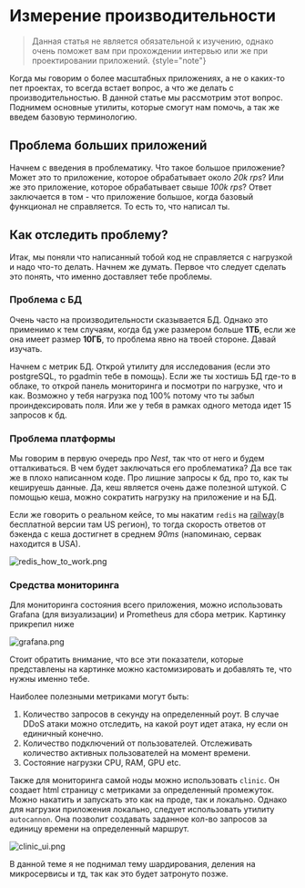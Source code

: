 # Измерение производительности

> Данная статья не является обязательной к изучению, однако очень поможет вам при прохождении интервью или же при
> проектировании приложений. {style="note"}

Когда мы говорим о более масштабных приложениях, а не о каких-то пет проектах, то всегда встает вопрос, а что же делать
с производительностью. В данной статье мы рассмотрим этот вопрос. Поднимем основные утилиты, которые смогут нам помочь,
а так же введем базовую терминологию.

## Проблема больших приложений

Начнем с введения в проблематику. Что такое большое приложение? Может это то приложение, которое обрабатывает около _20k
rps_? Или же это приложение, которое обрабатывает свыше _100k rps_? Ответ заключается в том - что приложение большое,
когда базовый функционал не справляется. То есть то, что написал ты.

## Как отследить проблему?

Итак, мы поняли что написанный тобой код не справляется с нагрузкой и надо что-то делать. Начнем же думать.
Первое что следует сделать это понять, что именно доставляет тебе проблемы.

### Проблема с БД

Очень часто на производительности сказывается БД. Однако это применимо к тем случаям, когда бд уже размером больше
**1ТБ**, если же она имеет размер **10ГБ**, то проблема явно на твоей стороне. Давай изучать.

Начнем с метрик БД. Открой утилиту для исследования (если это postgreSQL, то pgadmin тебе в помощь). Если же ты хостишь
БД где-то в облаке, то открой панель мониторинга и посмотри по нагрузке, что и как. Возможно у тебя нагрузка под 100%
потому что ты забыл проиндексировать поля. Или же у тебя в рамках одного метода идет 15 запросов к бд.

### Проблема платформы

Мы говорим в первую очередь про _Nest_, так что от него и будем отталкиваться. В чем будет заключаться его проблематика?
Да все так же в плохо написанном коде. Про лишние запросы к бд, про то, как ты кешируешь данные. Да, кеш является очень
даже полезной штукой. С помощью кеша, можно сократить нагрузку на приложение и на БД.

Если же говорить о реальном кейсе, то мы накатим `redis` на [railway](https://railway.app/)(в бесплатной версии там US
регион), то тогда скорость
ответов от бэкенда с кеша достигнет в среднем _90ms_ (напоминаю, сервак находится в USA).

![redis_how_to_work.png](redis_how_to_work.png)

### Средства мониторинга

Для мониторинга состояния всего приложения, можно использовать Grafana (для визуализации) и Prometheus для сбора метрик.
Картинку прикрепил ниже

![grafana.png](grafana.png)

Стоит обратить внимание, что все эти показатели, которые представлены на картинке можно кастомизировать и добавлять те,
что нужны именно тебе.

Наиболее полезными метриками могут быть:

1. Количество запросов в секунду на определенный роут. В случае DDoS атаки можно отследить, на какой роут идет атака, ну
   если он единичный конечно.
2. Количество подключений от пользователей. Отслеживать количество активных пользователей на момент времени.
3. Состояние нагрузки CPU, RAM, GPU etc.

Также для мониторинга самой ноды можно использовать `clinic`. Он создает html страницу с метриками за определенный
промежуток. Можно накатить и запускать это как на проде, так и локально. Однако для нагрузки приложения локально,
следует использовать утилиту `autocannon`. Она позволит создавать заданное кол-во запросов за единицу времени на
определенный маршрут.

![clinic_ui.png](clinic_ui.png)

В данной теме я не поднимал тему шардирования, деления на микросервисы и тд, так как это будет затронуто позже.
